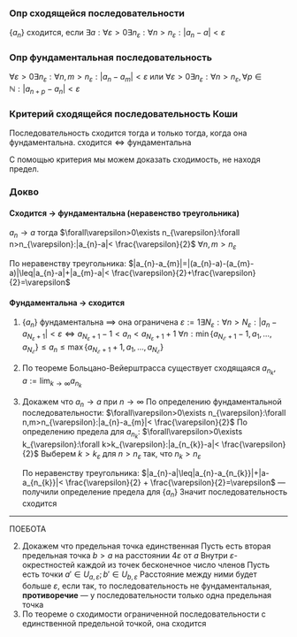 
### Опр сходящейся последовательности
$\{ a_{n} \}$ cходится, если
$\exists a:\forall\varepsilon>0\exists n_{\varepsilon}:\forall n>n_{\varepsilon}:|a_{n}-a|<\varepsilon$

### Опр фундаментальная последовательность

$\forall\varepsilon>0\exists n_{\varepsilon}:\forall n,m>n_{\varepsilon}:|a_{n}-a_{m}|<\varepsilon$
или 
$\forall\varepsilon>0\exists n_{\varepsilon}:\forall n>n_{\varepsilon},\forall p \in \mathbb{N}:|a_{n+p}-a_{n}|<\varepsilon$

### Критерий сходящейся последовательность Коши

Последовательность сходится тогда и только тогда, когда она фундаментальна.
$\text{сходится} \Longleftrightarrow\text{фундаментальна}$

С помощью критерия мы можем доказать сходимость, не находя предел.

### Докво

#### Сходится $\to$ фундаментальна (неравенство треугольника)

$a_{n}\to a$ тогда $\forall\varepsilon>0\exists n_{\varepsilon}:\forall n>n_{\varepsilon}:|a_{n}-a|< \frac{\varepsilon}{2}$
$\forall n,m>n_{\varepsilon}$ 

По неравенству треугольника:
$|a_{n}-a_{m}|=|(a_{n}-a)-(a_{m}-a)|\leq|a_{n}-a|+|a_{m}-a|< \frac{\varepsilon}{2}+\frac{\varepsilon}{2}=\varepsilon$

#### Фундаментальна $\to$ сходится 

1. $\{ a_{n} \}$ фундаментальна $\implies$ она ограничена
   $\varepsilon:=1\exists N_{\varepsilon}:\forall n>N_{\varepsilon}:|a_{n}-a_{N_\varepsilon+1}|<\varepsilon\Longleftrightarrow a_{N_{\varepsilon}+1}-1<a_{n}<a_{N_{\varepsilon}+1}+1$
   $\forall n:\min\{ a_{N_{\mathcal{E}}+1}-1,a_{1},\dots,a_{N_{\mathcal{E}}} \}\leq a_{n}\leq\max\{ a_{N_{\mathcal{E}}+1}+1, a_{1},\dots,a_{N_{\mathcal{E}}}\}$
2. По теореме Больцано-Вейерштрасса существует сходящаяся $a_{n_{k}}$, $a:=\lim_{ k \to \infty }a_{n_{k}}$ 
3. Докажем что $a_{n}\to a$ при $n\to \infty$
   По определению фундаментальной последовательности:
   $\forall\varepsilon>0\exists n_{\varepsilon}:\forall n,m>n_{\varepsilon}:|a_{n}-a_{m}|< \frac{\varepsilon}{2}$
   По определению предела для $a_{n_{k}}$:
   $\forall\varepsilon>0\exists k_{\varepsilon}:\forall k>k_{\varepsilon}:|a_{n_{k}}-a|< \frac{\varepsilon}{2}$
   Выберем $k>k_{\varepsilon}$ для $n>n_{\varepsilon}$ так, что $n_{k}>n_{\varepsilon}$
  
   По неравенству треугольника:
   $|a_{n}-a|\leq|a_{n}-a_{n_{k}}|+|a-a_{n_{k}}|< \frac{\varepsilon}{2} + \frac{\varepsilon}{2}=\varepsilon$ — получили определение предела для $\{ a_{n} \}$
   Значит последовательность сходится
---
ПОЕБОТА


2. Докажем что предельная точка единственная
   Пусть есть вторая предельная точка $b>a$ на расстоянии $4\varepsilon$ от $a$
   Внутри $\varepsilon$-окрестностей каждой из точек бесконечное число членов
   Пусть есть точки $a'\in U_{a,\varepsilon}; b'\in U_{b,\varepsilon}$
   Расстояние между ними будет больше $\varepsilon$, если так, то последовательность не фундаментальная, **противоречие** — у последовательности только одна предельная точка
3. По теореме о сходимости ограниченной последовательности с единственной предельной точкой, она сходится